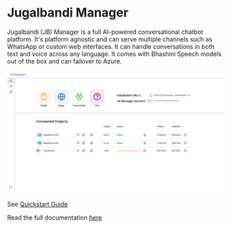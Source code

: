 # Jugalbandi Manager

Jugalbandi (JB) Manager is a full AI-powered conversational chatbot platform. It's platform agnostic and can serve multiple channels such as WhatsApp or custom web interfaces. It can handle conversations in both text and voice across any language. It comes with Bhashini Speech models out of the box and can failover to Azure.

![](docs/assets/jb-manager.png)

See [Quickstart Guide](https://opennyai.github.io/Jugalbandi-Manager/tutorials/quickstart.html)

Read the full documentation [here](https://opennyai.github.io/Jugalbandi-Manager/)
